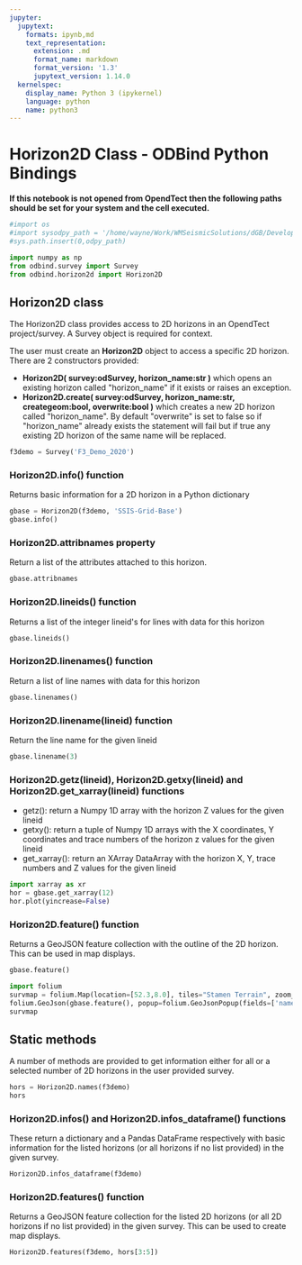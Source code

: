 ```yaml
---
jupyter:
  jupytext:
    formats: ipynb,md
    text_representation:
      extension: .md
      format_name: markdown
      format_version: '1.3'
      jupytext_version: 1.14.0
  kernelspec:
    display_name: Python 3 (ipykernel)
    language: python
    name: python3
---
```


# Horizon2D Class - ODBind Python Bindings


**If this notebook is not opened from OpendTect then the following paths should be set for your system and the cell executed.**

```python
#import os
#import sysodpy_path = '/home/wayne/Work/WMSeismicSolutions/dGB/Development/Build/bin/odmain/bin/python'
#sys.path.insert(0,odpy_path)
```

```python
import numpy as np
from odbind.survey import Survey
from odbind.horizon2d import Horizon2D
```

## Horizon2D class

The Horizon2D class provides access to 2D horizons in an OpendTect project/survey. A Survey object is required for context.

The user must create an **Horizon2D** object to access a specific 2D horizon. There are 2 constructors provided:
-   **Horizon2D( survey:odSurvey, horizon_name:str )** which opens an existing horizon called "horizon_name" if it exists or raises an exception.
-   **Horizon2D.create( survey:odSurvey, horizon_name:str, creategeom:bool, overwrite:bool )** which creates a new 2D horizon called "horizon_name". By default "overwrite" is set to false so if "horizon_name" already exists the statement will fail but if true any existing 2D horizon of the same name will be replaced.

```python
f3demo = Survey('F3_Demo_2020')
```

### Horizon2D.info() function
Returns basic information for a 2D horizon in a Python dictionary

```python
gbase = Horizon2D(f3demo, 'SSIS-Grid-Base')
gbase.info()
```

### Horizon2D.attribnames property
Return a list of the attributes attached to this horizon.

```python
gbase.attribnames
```

### Horizon2D.lineids() function
Returns a list of the integer lineid's for lines with data for this horizon

```python
gbase.lineids()
```

### Horizon2D.linenames() function
Return a list of line names with data for this horizon

```python
gbase.linenames()
```

### Horizon2D.linename(lineid) function
Return the line name for the given lineid

```python
gbase.linename(3)
```

<!-- #region tags=[] -->
### Horizon2D.getz(lineid), Horizon2D.getxy(lineid) and Horizon2D.get_xarray(lineid) functions

-  getz(): return a Numpy 1D array with the horizon Z values for the given lineid
-  getxy(): return a tuple of Numpy 1D arrays with the X coordinates, Y coordinates and trace numbers of the horizon z values for the given lineid
-  get_xarray(): return an XArray DataArray with the horizon X, Y, trace numbers and Z values for the given lineid
<!-- #endregion -->

```python
import xarray as xr
hor = gbase.get_xarray(12)
hor.plot(yincrease=False)
```

### Horizon2D.feature() function
Returns a GeoJSON feature collection with the outline of the 2D horizon. This can be used in map displays.

```python
gbase.feature()
```

```python
import folium
survmap = folium.Map(location=[52.3,8.0], tiles="Stamen Terrain", zoom_start = 6, min_lat=-90, max_lat=90, min_lon=-180, max_lon=180, max_bounds=True, maxBoundsViscosity=1)
folium.GeoJson(gbase.feature(), popup=folium.GeoJsonPopup(fields=['name'])).add_to(survmap)
survmap
```

## Static methods
A number of methods are provided to get information either for all or a selected number of 2D horizons in the user provided survey.

```python
hors = Horizon2D.names(f3demo)
hors
```

### Horizon2D.infos() and Horizon2D.infos_dataframe() functions
These return a dictionary and a Pandas DataFrame respectively with basic information for the listed horizons (or all horizons if no list provided) in the given survey.

```python tags=[]
Horizon2D.infos_dataframe(f3demo)
```

### Horizon2D.features() function
Returns a GeoJSON feature collection for the listed 2D horizons (or all 2D horizons if no list provided) in the given survey. This can be used to create map displays.

```python
Horizon2D.features(f3demo, hors[3:5])
```
